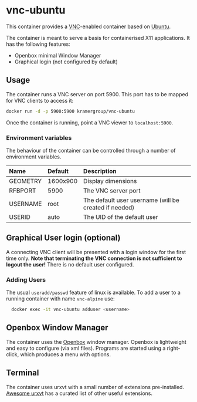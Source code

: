 # vnc-ubuntu

This container provides a [VNC](https://en.wikipedia.org/wiki/Virtual_Network_Computing)-enabled container based on [Ubuntu](https://www.ubuntu.com/).

The container is meant to serve a basis for containerised X11 applications. It has the following features:

- Openbox minimal Window Manager
- Graphical login (not configured by default)

## Usage

The container runs a VNC server on port 5900. This port has to be mapped for VNC clients to access it:

```bash
docker run -d -p 5900:5900 kramergroup/vnc-ubuntu
```

Once the container is running, point a VNC viewer to `localhost:5900`.

### Environment variables

The behaviour of the container can be controlled through a number of environment variables.

| Name     | Default  | Description                                           |
|:---------|:---------|:------------------------------------------------------|
| GEOMETRY | 1600x900 | Display dimensions                                    |
| RFBPORT  | 5900     | The VNC server port                                   |
| USERNAME | root     | The default user username (will be created if needed) |
| USERID   | auto     | The UID of the default user                           |

## Graphical User login (optional)

A connecting VNC client will be presented with a login window for the first time only.  **Note that terminating the VNC connection is not sufficient to logout the user!** There is no default user configured.

### Adding Users

The usual `useradd/passwd` feature of linux is available. To add a user to a running container with name `vnc-alpine` use:

```bash
  docker exec -it vnc-ubuntu adduser <username>
```

## Openbox Window Manager

The container uses the [Openbox](https://en.wikipedia.org/wiki/Openbox) window manager.
Openbox is lightweight and easy to configure (via xml files). Programs are started using a right-click, which produces a menu with options.

## Terminal

The container uses urxvt with a small number of extensions pre-installed. [Awesome urxvt](https://github.com/bookercodes/awesome-urxvt) has a curated list of other useful extensions.
